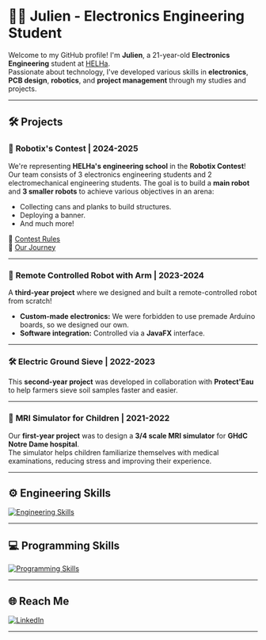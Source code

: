 # 👨‍💻 Julien - Electronics Engineering Student

Welcome to my GitHub profile! I'm **Julien**, a 21-year-old **Electronics Engineering** student at [HELHa](https://www.helha.be/).  
Passionate about technology, I've developed various skills in **electronics**, **PCB design**, **robotics**, and **project management** through my studies and projects.

---

## 🛠️ Projects

### 🤖 **Robotix's Contest | 2024-2025**
We're representing **HELHa's engineering school** in the **Robotix Contest**!  
Our team consists of 3 electronics engineering students and 2 electromechanical engineering students. The goal is to build a **main robot** and **3 smaller robots** to achieve various objectives in an arena:
- Collecting cans and planks to build structures.
- Deploying a banner.
- And much more!

🔗 [Contest Rules](https://www.eurobot.org/eurobot-contest/eurobot-2025/)  
🔗 [Our Journey](https://be.linkedin.com/in/julien-navez)

---

### 🤖 **Remote Controlled Robot with Arm | 2023-2024**
A **third-year project** where we designed and built a remote-controlled robot from scratch!  
- **Custom-made electronics:** We were forbidden to use premade Arduino boards, so we designed our own.
- **Software integration:** Controlled via a **JavaFX** interface.

---

### 🛠️ **Electric Ground Sieve | 2022-2023**
This **second-year project** was developed in collaboration with **Protect'Eau** to help farmers sieve soil samples faster and easier.

---

### 🏥 **MRI Simulator for Children | 2021-2022**
Our **first-year project** was to design a **3/4 scale MRI simulator** for **GHdC Notre Dame hospital**.  
The simulator helps children familiarize themselves with medical examinations, reducing stress and improving their experience.

---

## ⚙️ Engineering Skills
[![Engineering Skills](https://skillicons.dev/icons?i=autocad,latex,matlab,octave)](https://skillicons.dev)

---

## 💻 Programming Skills
[![Programming Skills](https://skillicons.dev/icons?i=arduino,c,github,idea,java,opencv,py,vscode,js)](https://skillicons.dev)

---

## 🌐 Reach Me
[![LinkedIn](https://skillicons.dev/icons?i=linkedin)](https://be.linkedin.com/in/julien-navez)

---